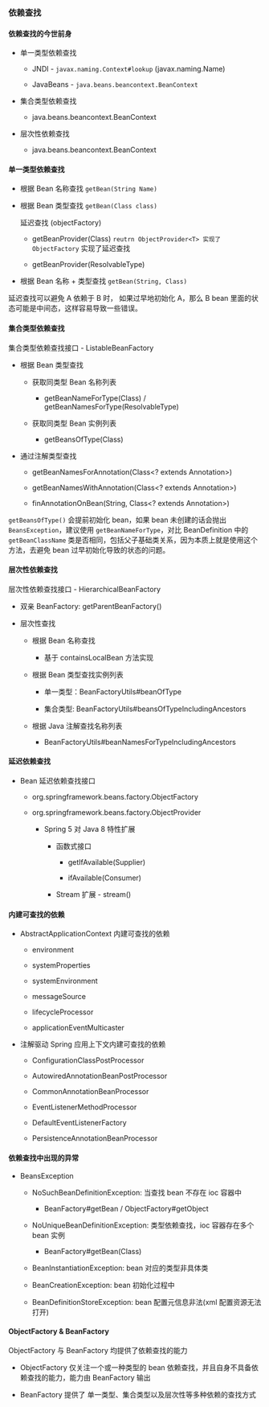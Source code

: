 
### 依赖查找

#### 依赖查找的今世前身

* 单一类型依赖查找

    * JNDI - `javax.naming.Context#lookup` (javax.naming.Name)
    
    * JavaBeans - `java.beans.beancontext.BeanContext`
    
* 集合类型依赖查找

    * java.beans.beancontext.BeanContext
    
* 层次性依赖查找

    * java.beans.beancontext.BeanContext
    


#### 单一类型依赖查找

* 根据 Bean 名称查找 `getBean(String Name)`

* 根据 Bean 类型查找 `getBean(Class class)`

    延迟查找 (objectFactory)
    
    * getBeanProvider(Class) `reutrn ObjectProvider<T> 实现了 ObjectFactory` 实现了延迟查找
    
    * getBeanProvider(ResolvableType)
    
* 根据 Bean 名称 + 类型查找 `getBean(String, Class)`

延迟查找可以避免 A 依赖于 B 时， 如果过早地初始化 A，那么 B bean 里面的状态可能是中间态，这样容易导致一些错误。


#### 集合类型依赖查找

集合类型依赖查找接口 - ListableBeanFactory

* 根据 Bean 类型查找

    * 获取同类型 Bean 名称列表
    
        * getBeanNameForType(Class) / getBeanNamesForType(ResolvableType)
        
    * 获取同类型 Bean 实例列表
        
        * getBeansOfType(Class)
        
* 通过注解类型查找

    * getBeanNamesForAnnotation(Class<? extends Annotation>)
    
    * getBeanNamesWithAnnotation(Class<? extends Annotation>)
    
    * finAnnotationOnBean(String, Class<? extends Annotation>)


`getBeansOfType()` 会提前初始化 bean，如果 bean 未创建的话会抛出 `BeansException`，建议使用 `getBeanNameForType`，对比 BeanDefinition 
中的 `getBeanClassName` 类是否相同，包括父子基础类关系，因为本质上就是使用这个方法，去避免 bean 过早初始化导致的状态的问题。  


#### 层次性依赖查找

层次性依赖查找接口 - HierarchicalBeanFactory

* 双亲 BeanFactory: getParentBeanFactory()

* 层次性查找

    * 根据 Bean 名称查找
        
        * 基于 containsLocalBean 方法实现
        
    * 根据 Bean 类型查找实例列表
    
        * 单一类型：BeanFactoryUtils#beanOfType
        
        * 集合类型: BeanFactoryUtils#beansOfTypeIncludingAncestors
        
    * 根据 Java 注解查找名称列表
    
        * BeanFactoryUtils#beanNamesForTypeIncludingAncestors
        

#### 延迟依赖查找

* Bean 延迟依赖查找接口

    * org.springframework.beans.factory.ObjectFactory
    
    * org.springframework.beans.factory.ObjectProvider
    
        * Spring 5 对 Java 8 特性扩展
            
            * 函数式接口
            
                * getIfAvailable(Supplier)
                
                * ifAvailable(Consumer)
                
            * Stream 扩展 - stream()
            

#### 内建可查找的依赖

* AbstractApplicationContext 内建可查找的依赖

    * environment
    
    * systemProperties
    
    * systemEnvironment
    
    * messageSource
    
    * lifecycleProcessor
    
    * applicationEventMulticaster
    
* 注解驱动 Spring 应用上下文内建可查找的依赖

    * ConfigurationClassPostProcessor
    
    * AutowiredAnnotationBeanPostProcessor
    
    * CommonAnnotationBeanProcessor
    
    * EventListenerMethodProcessor
    
    * DefaultEventListenerFactory
  
    * PersistenceAnnotationBeanProcessor
    

#### 依赖查找中出现的异常

* BeansException

    * NoSuchBeanDefinitionException: 当查找 bean 不存在 ioc 容器中
    
        * BeanFactory#getBean / ObjectFactory#getObject
        
    * NoUniqueBeanDefinitionException: 类型依赖查找，ioc 容器存在多个 bean 实例
        
        * BeanFactory#getBean(Class)
        
    * BeanInstantiationException: bean 对应的类型非具体类
    
    * BeanCreationException: bean 初始化过程中
    
    * BeanDefinitionStoreException: bean 配置元信息非法(xml 配置资源无法打开)
    
    
#### ObjectFactory & BeanFactory

ObjectFactory 与 BeanFactory 均提供了依赖查找的能力

* ObjectFactory 仅关注一个或一种类型的 bean 依赖查找，并且自身不具备依赖查找的能力，能力由 BeanFactory 输出

* BeanFactory 提供了 单一类型、集合类型以及层次性等多种依赖的查找方式

